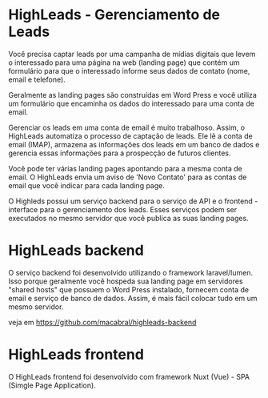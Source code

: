 # HighLeads - Gerenciamento de Leads

Você precisa captar leads por uma campanha de mídias digitais que levem o interessado para uma página na web (landing page) que contém um formulário
para que o interessado informe seus dados de contato (nome, email e telefone).

Geralmente as landing pages são construídas em Word Press e você utiliza um formulário que encaminha os dados do interessado para uma conta de email.

Gerenciar os leads em uma conta de email é muito trabalhoso. Assim, o HighLeads automatiza o processo de captação de leads. Ele lê a conta de email (IMAP), armazena as informações dos leads em um banco de dados e gerencia essas informações para a prospecção de futuros clientes.

Você pode ter várias landing pages apontando para a mesma conta de email.  O HighLeads envia um aviso de 'Novo Contato' para as contas de email que você indicar para cada landing page.

O Highleds possui um serviço backend para o serviço de API e o frontend - interface para o gerenciamento dos leads.  Esses serviços podem ser executados no mesmo servidor que você publica as suas landing pages.

# HighLeads backend

O serviço backend foi desenvolvido utilizando o framework laravel/lumen. Isso porque geralmente você hospeda sua landing page em servidores "shared hosts" que possuem o Word Press instalado, fornecem conta de email e serviço de banco de dados.  Assim, é mais fácil colocar tudo em um mesmo servidor.

veja em https://github.com/macabral/highleads-backend

# HighLeads frontend

O HighLeads frontend foi desenvolvido com framework Nuxt (Vue) - SPA (Simgle Page Application).



